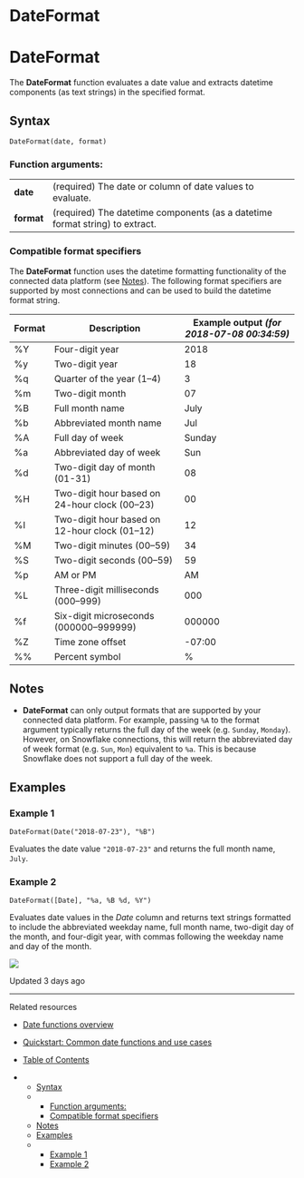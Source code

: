 # DateFormat

# DateFormat

The **DateFormat** function evaluates a date value and extracts datetime components (as text strings) in the specified format.

## Syntax

```
DateFormat(date, format)
```

### Function arguments:

|  |  |
| --- | --- |
| **date** | (required) The date or column of date values to evaluate. |
| **format** | (required) The datetime components (as a datetime format string) to extract. |

### Compatible format specifiers

The **DateFormat** function uses the datetime formatting functionality of the connected data platform (see [Notes](/docs/dateformat#notes)). The following format specifiers are supported by most connections and can be used to build the datetime format string.

| Format | Description | Example output *(for 2018-07-08 00:34:59)* |
| --- | --- | --- |
| %Y | Four-digit year | 2018 |
| %y | Two-digit year | 18 |
| %q | Quarter of the year (1–4) | 3 |
| %m | Two-digit month | 07 |
| %B | Full month name | July |
| %b | Abbreviated month name | Jul |
| %A | Full day of week | Sunday |
| %a | Abbreviated day of week | Sun |
| %d | Two-digit day of month (01-31) | 08 |
| %H | Two-digit hour based on 24-hour clock (00–23) | 00 |
| %I | Two-digit hour based on 12-hour clock (01–12) | 12 |
| %M | Two-digit minutes (00–59) | 34 |
| %S | Two-digit seconds (00–59) | 59 |
| %p | AM or PM | AM |
| %L | Three-digit milliseconds (000–999) | 000 |
| %f | Six-digit microseconds (000000–999999) | 000000 |
| %Z | Time zone offset | -07:00 |
| %% | Percent symbol | % |

## Notes

* **DateFormat** can only output formats that are supported by your connected data platform. For example, passing `%A` to the format argument typically returns the full day of the week (e.g. `Sunday`, `Monday`). However, on Snowflake connections, this will return the abbreviated day of week format (e.g. `Sun`, `Mon`) equivalent to `%a`. This is because Snowflake does not support a full day of the week.

## Examples

### Example 1

```
DateFormat(Date("2018-07-23"), "%B")
```

Evaluates the date value `"2018-07-23"` and returns the full month name, `July`.

### Example 2

```
DateFormat([Date], "%a, %B %d, %Y")
```

Evaluates date values in the *Date* column and returns text strings formatted to include the abbreviated weekday name, full month name, two-digit day of the month, and four-digit year, with commas following the weekday name and day of the month.

![](https://files.readme.io/a8cdf5b-image.png)

Updated 3 days ago

---

Related resources

* [Date functions overview](/docs/date-functions-overview)
* [Quickstart: Common date functions and use cases](https://quickstarts.sigmacomputing.com/guide/common_date_functions_and_use_cases)

* [Table of Contents](#)
* + [Syntax](#syntax)
  + - [Function arguments:](#function-arguments)
    - [Compatible format specifiers](#compatible-format-specifiers)
  + [Notes](#notes)
  + [Examples](#examples)
  + - [Example 1](#example-1)
    - [Example 2](#example-2)